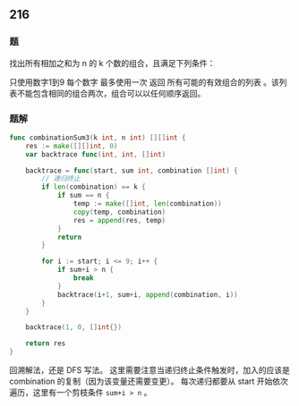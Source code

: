## 216

### 题
找出所有相加之和为 n 的 k 个数的组合，且满足下列条件：

只使用数字1到9
每个数字 最多使用一次
返回 所有可能的有效组合的列表 。该列表不能包含相同的组合两次，组合可以以任何顺序返回。

### 题解
```go
func combinationSum3(k int, n int) [][]int {
	res := make([][]int, 0)
	var backtrace func(int, int, []int)

	backtrace = func(start, sum int, combination []int) {
		// 递归终止
		if len(combination) == k {
			if sum == n {
				temp := make([]int, len(combination))
				copy(temp, combination)
				res = append(res, temp)
			}
			return
		}

		for i := start; i <= 9; i++ {
			if sum+i > n {
				break
			}
			backtrace(i+1, sum+i, append(combination, i))
		}
	}

	backtrace(1, 0, []int{})

	return res
}
```
回溯解法，还是 DFS 写法。
这里需要注意当递归终止条件触发时，加入的应该是 combination 的复制（因为该变量还需要变更）。
每次递归都要从 start 开始依次遍历，这里有一个剪枝条件 `sum+i > n` 。